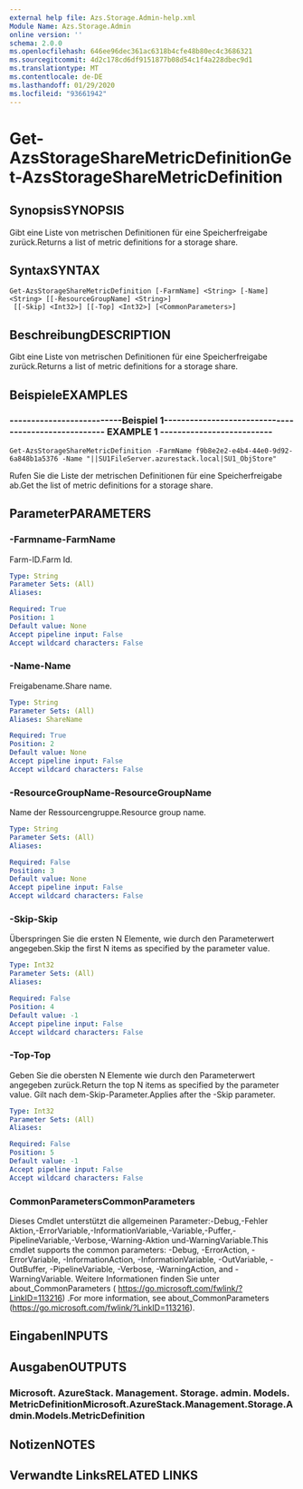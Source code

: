 ```yaml
---
external help file: Azs.Storage.Admin-help.xml
Module Name: Azs.Storage.Admin
online version: ''
schema: 2.0.0
ms.openlocfilehash: 646ee96dec361ac6318b4cfe48b80ec4c3686321
ms.sourcegitcommit: 4d2c178cd6df9151877b08d54c1f4a228dbec9d1
ms.translationtype: MT
ms.contentlocale: de-DE
ms.lasthandoff: 01/29/2020
ms.locfileid: "93661942"
---
```

# <span data-ttu-id="08d16-101">Get-AzsStorageShareMetricDefinition</span><span class="sxs-lookup"><span data-stu-id="08d16-101">Get-AzsStorageShareMetricDefinition</span></span>

## <span data-ttu-id="08d16-102">Synopsis</span><span class="sxs-lookup"><span data-stu-id="08d16-102">SYNOPSIS</span></span>
<span data-ttu-id="08d16-103">Gibt eine Liste von metrischen Definitionen für eine Speicherfreigabe zurück.</span><span class="sxs-lookup"><span data-stu-id="08d16-103">Returns a list of metric definitions for a storage share.</span></span>

## <span data-ttu-id="08d16-104">Syntax</span><span class="sxs-lookup"><span data-stu-id="08d16-104">SYNTAX</span></span>

```
Get-AzsStorageShareMetricDefinition [-FarmName] <String> [-Name] <String> [[-ResourceGroupName] <String>]
 [[-Skip] <Int32>] [[-Top] <Int32>] [<CommonParameters>]
```

## <span data-ttu-id="08d16-105">Beschreibung</span><span class="sxs-lookup"><span data-stu-id="08d16-105">DESCRIPTION</span></span>
<span data-ttu-id="08d16-106">Gibt eine Liste von metrischen Definitionen für eine Speicherfreigabe zurück.</span><span class="sxs-lookup"><span data-stu-id="08d16-106">Returns a list of metric definitions for a storage share.</span></span>

## <span data-ttu-id="08d16-107">Beispiele</span><span class="sxs-lookup"><span data-stu-id="08d16-107">EXAMPLES</span></span>

### <span data-ttu-id="08d16-108">--------------------------Beispiel 1--------------------------</span><span class="sxs-lookup"><span data-stu-id="08d16-108">-------------------------- EXAMPLE 1 --------------------------</span></span>
```
Get-AzsStorageShareMetricDefinition -FarmName f9b8e2e2-e4b4-44e0-9d92-6a848b1a5376 -Name "||SU1FileServer.azurestack.local|SU1_ObjStore"
```

<span data-ttu-id="08d16-109">Rufen Sie die Liste der metrischen Definitionen für eine Speicherfreigabe ab.</span><span class="sxs-lookup"><span data-stu-id="08d16-109">Get the list of metric definitions for a storage share.</span></span>

## <span data-ttu-id="08d16-110">Parameter</span><span class="sxs-lookup"><span data-stu-id="08d16-110">PARAMETERS</span></span>

### <span data-ttu-id="08d16-111">-Farmname</span><span class="sxs-lookup"><span data-stu-id="08d16-111">-FarmName</span></span>
<span data-ttu-id="08d16-112">Farm-ID.</span><span class="sxs-lookup"><span data-stu-id="08d16-112">Farm Id.</span></span>

```yaml
Type: String
Parameter Sets: (All)
Aliases: 

Required: True
Position: 1
Default value: None
Accept pipeline input: False
Accept wildcard characters: False
```

### <span data-ttu-id="08d16-113">-Name</span><span class="sxs-lookup"><span data-stu-id="08d16-113">-Name</span></span>
<span data-ttu-id="08d16-114">Freigabename.</span><span class="sxs-lookup"><span data-stu-id="08d16-114">Share name.</span></span>

```yaml
Type: String
Parameter Sets: (All)
Aliases: ShareName

Required: True
Position: 2
Default value: None
Accept pipeline input: False
Accept wildcard characters: False
```

### <span data-ttu-id="08d16-115">-ResourceGroupName</span><span class="sxs-lookup"><span data-stu-id="08d16-115">-ResourceGroupName</span></span>
<span data-ttu-id="08d16-116">Name der Ressourcengruppe.</span><span class="sxs-lookup"><span data-stu-id="08d16-116">Resource group name.</span></span>

```yaml
Type: String
Parameter Sets: (All)
Aliases: 

Required: False
Position: 3
Default value: None
Accept pipeline input: False
Accept wildcard characters: False
```

### <span data-ttu-id="08d16-117">-Skip</span><span class="sxs-lookup"><span data-stu-id="08d16-117">-Skip</span></span>
<span data-ttu-id="08d16-118">Überspringen Sie die ersten N Elemente, wie durch den Parameterwert angegeben.</span><span class="sxs-lookup"><span data-stu-id="08d16-118">Skip the first N items as specified by the parameter value.</span></span>

```yaml
Type: Int32
Parameter Sets: (All)
Aliases: 

Required: False
Position: 4
Default value: -1
Accept pipeline input: False
Accept wildcard characters: False
```

### <span data-ttu-id="08d16-119">-Top</span><span class="sxs-lookup"><span data-stu-id="08d16-119">-Top</span></span>
<span data-ttu-id="08d16-120">Geben Sie die obersten N Elemente wie durch den Parameterwert angegeben zurück.</span><span class="sxs-lookup"><span data-stu-id="08d16-120">Return the top N items as specified by the parameter value.</span></span>
<span data-ttu-id="08d16-121">Gilt nach dem-Skip-Parameter.</span><span class="sxs-lookup"><span data-stu-id="08d16-121">Applies after the -Skip parameter.</span></span>

```yaml
Type: Int32
Parameter Sets: (All)
Aliases: 

Required: False
Position: 5
Default value: -1
Accept pipeline input: False
Accept wildcard characters: False
```

### <span data-ttu-id="08d16-122">CommonParameters</span><span class="sxs-lookup"><span data-stu-id="08d16-122">CommonParameters</span></span>
<span data-ttu-id="08d16-123">Dieses Cmdlet unterstützt die allgemeinen Parameter:-Debug,-Fehler Aktion,-ErrorVariable,-InformationVariable,-Variable,-Puffer,-PipelineVariable,-Verbose,-Warning-Aktion und-WarningVariable.</span><span class="sxs-lookup"><span data-stu-id="08d16-123">This cmdlet supports the common parameters: -Debug, -ErrorAction, -ErrorVariable, -InformationAction, -InformationVariable, -OutVariable, -OutBuffer, -PipelineVariable, -Verbose, -WarningAction, and -WarningVariable.</span></span> <span data-ttu-id="08d16-124">Weitere Informationen finden Sie unter about_CommonParameters ( https://go.microsoft.com/fwlink/?LinkID=113216) .</span><span class="sxs-lookup"><span data-stu-id="08d16-124">For more information, see about_CommonParameters (https://go.microsoft.com/fwlink/?LinkID=113216).</span></span>

## <span data-ttu-id="08d16-125">Eingaben</span><span class="sxs-lookup"><span data-stu-id="08d16-125">INPUTS</span></span>

## <span data-ttu-id="08d16-126">Ausgaben</span><span class="sxs-lookup"><span data-stu-id="08d16-126">OUTPUTS</span></span>

### <span data-ttu-id="08d16-127">Microsoft. AzureStack. Management. Storage. admin. Models. MetricDefinition</span><span class="sxs-lookup"><span data-stu-id="08d16-127">Microsoft.AzureStack.Management.Storage.Admin.Models.MetricDefinition</span></span>

## <span data-ttu-id="08d16-128">Notizen</span><span class="sxs-lookup"><span data-stu-id="08d16-128">NOTES</span></span>

## <span data-ttu-id="08d16-129">Verwandte Links</span><span class="sxs-lookup"><span data-stu-id="08d16-129">RELATED LINKS</span></span>

